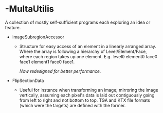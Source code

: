 # -MultaUtilis
A collection of mostly self-sufficient programs each exploring an idea or feature.

* ImageSubregionAccessor
  - Structure for easy access of an element in a linearly arranged array. Where the array is following a hierarchy of Level/Element/Face, where each region takes up one element. E.g. level0 element0 face0 face1 element1 face0 face1.
   
    *Now redesigned for better performance.*
   
* FlipSectionData
  - Useful for instance when transforming an image; mirroring the image vertically, assuming each pixel's data is laid out contiguously going from left to right and not bottom to top. TGA and KTX file formats (which were the targets) are defined with the former.
